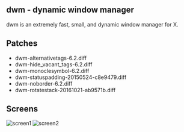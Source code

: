 dwm - dynamic window manager
----------------------------
dwm is an extremely fast, small, and dynamic window manager for X.

Patches
-------
- dwm-alternativetags-6.2.diff
- dwm-hide_vacant_tags-6.2.diff
- dwm-monoclesymbol-6.2.diff
- dwm-statuspadding-20150524-c8e9479.diff
- dwm-noborder-6.2.diff
- dwm-rotatestack-20161021-ab9571b.diff

Screens
-------
![screen1](https://raw.githubusercontent.com/gzygmanski/shiss-dwm/shiss-dwm/screen1.png "Busy")
![screen2](https://raw.githubusercontent.com/gzygmanski/shiss-dwm/shiss-dwm/screen2.png "Clean")
